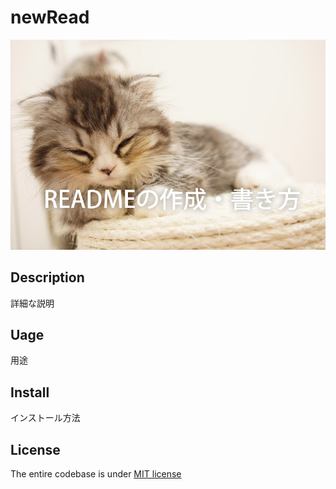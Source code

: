 # newRead

![画像名](readme画像.jpg)

## Description
詳細な説明

## Uage
用途

## Install
インストール方法

## License
The entire codebase is under [MIT license](リンク先のURL)

